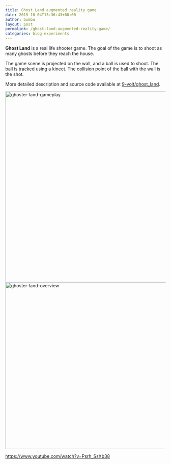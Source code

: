 ```yaml
---
title: Ghost Land augmented reality game
date: 2015-10-04T15:36:43+00:00
author: bumbu
layout: post
permalink: /ghost-land-augmented-reality-game/
categories: blog experiments
---
```

<strong>Ghost Land</strong> is a real life shooter game. The goal of the game is to shoot as many ghosts before they reach the house.

The game scene is projected on the wall, and a ball is used to shoot. The ball is tracked using a kinect. The collision point of the ball with the wall is the shot.

More detailed description and source code available at <a href="https://github.com/9-volt/ghost_land" target="_blank">9-volt/ghost_land</a>.

<img class="aligncenter wp-image-757 size-full" src="{{site.root}}/assets/images/2015/10/ghoster-land-gameplay.jpeg" alt="ghoster-land-gameplay" width="800" height="600" />

<img class="aligncenter wp-image-758 size-full" src="{{site.root}}/assets/images/2015/10/ghoster-land-overview.jpeg" alt="ghoster-land-overview" width="800" height="524" />

https://www.youtube.com/watch?v=Psrh_SsXb38
